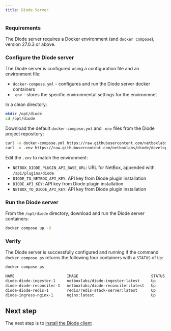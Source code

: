 ```yaml
---
title: Diode Server
---
```

### Requirements

The Diode server requires a Docker environment (and `docker compose`), version 27.0.3 or above.

### Configure the Diode server

The Diode server is configured using a configuration file and an environment file:

* `docker-compose.yml` - configures and run the Diode server docker containers
* `.env` - stores the specific environmental settings for the environmnet

In a clean directory:

```bash
mkdir /opt/diode
cd /opt/diode
```

Download the default `docker-compose.yml` and `.env` files from the Diode project repository:

```bash
curl -o docker-compose.yml https://raw.githubusercontent.com/netboxlabs/diode/develop/diode-server/docker/docker-compose.yaml
curl -o .env https://raw.githubusercontent.com/netboxlabs/diode/develop/diode-server/docker/sample.env
```

Edit the `.env` to match the environment:

* `NETBOX_DIODE_PLUGIN_API_BASE_URL`: URL for NetBox, appended with `/api/plugins/diode`
* `DIODE_TO_NETBOX_API_KEY`: API key from Diode plugin installation
* `DIODE_API_KEY`: API key from Diode plugin installation
* `NETBOX_TO_DIODE_API_KEY`: API key from Diode plugin installation

### Run the Diode server

From the `/opt/diode` directory, download and run the Diode server containers:

```bash
docker compose up -d
```

### Verify

The Diode server is successfully configured and running if the command `docker compose ps` returns the following four containers with a `STATUS` of `Up`:

```bash
docker compose ps
```
```{.bash .no-copy}
NAME                       IMAGE                                STATUS
diode-diode-ingester-1     netboxlabs/diode-ingester:latest     Up 
diode-diode-reconciler-1   netboxlabs/diode-reconciler:latest   Up 
diode-diode-redis-1        redis/redis-stack-server:latest      Up 
diode-ingress-nginx-1      nginx:latest                         Up 
```

## Next step

The next step is to [install the Diode client](diode-client.md)